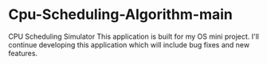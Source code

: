 # Cpu-Scheduling-Algorithm-main
CPU Scheduling Simulator  This application is built for my OS mini project. I'll continue developing this application which will include bug fixes and new features.
